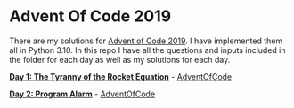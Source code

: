 # Advent Of Code 2019
There are my solutions for [Advent of Code 2019](https://adventofcode.com/2019/). I have implemented them all in Python 3.10. In this repo I have all the questions and inputs included in the folder for each day as well as my solutions for each day.

[**Day 1: The Tyranny of the Rocket Equation**](./day_01/) - [AdventOfCode](https://adventofcode.com/2019/day/1)

[**Day 2: Program Alarm**](./day_02/) - [AdventOfCode](https://adventofcode.com/2019/day/2)
